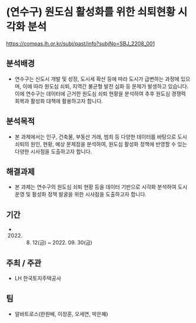 # (연수구) 원도심 활성화를 위한 쇠퇴현황 시각화 분석

https://compas.lh.or.kr/subj/past/info?subjNo=SBJ_2208_001

## 분석배경
* 연수구는 신도시 개발 및 성장, 도시세 확산 등에 따라 도시가 급변하는 과정에 있으며, 이에 따라 원도심 쇠퇴, 지역간 불균형 발전 심화 등 문제가 발생하고 있습니다. 이에 연수구는 데이터에 근거한 원도심 쇠퇴 현황을 분석하여 추후 원도심 경쟁력 회복과 활성화 대책에 활용하고자 합니다.

## 분석목적
* 본 과제에서는 인구, 건축물, 부동산 거래, 범죄 등 다양한 데이터를 바탕으로 도시쇠퇴의 원인, 현황, 예상 문제점을 분석하여, 원도심 활성화 정책에 반영할 수 있는 다양한 시사점을 도출하고자 합니다.

## 해결과제
* 본 과제는 연수구의 원도심 쇠퇴 현황 등을 데이터 기반으로 시각화 분석하여 도시 운영 및 활성화 정책 발굴을 위한 시사점을 도출하고자 합니다.

## 기간
* 2022. 08. 12(금) ~ 2022. 09. 30(금)

## 주최 / 주관
* LH 한국토지주택공사

## 팀
* 알바트로스(한원배, 이정훈, 오세연, 박은혜)
